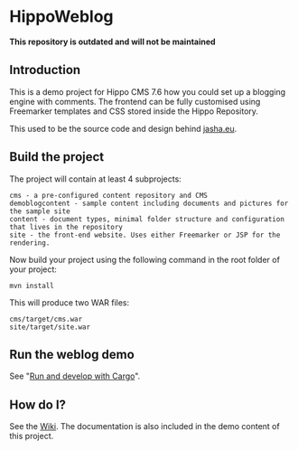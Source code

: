 # HippoWeblog

**This repository is outdated and will not be maintained**

## Introduction
This is a demo project for Hippo CMS 7.6 how you could set up a blogging engine with comments. The frontend can be fully customised using
Freemarker templates and CSS stored inside the Hippo Repository. 

This used to be the source code and design behind [jasha.eu](http://www.jasha.eu).

## Build the project

The project will contain at least 4 subprojects:

    cms - a pre-configured content repository and CMS
    demoblogcontent - sample content including documents and pictures for the sample site
    content - document types, minimal folder structure and configuration that lives in the repository
    site - the front-end website. Uses either Freemarker or JSP for the rendering.

Now build your project using the following command in the root folder of your project:

    mvn install

This will produce two WAR files:

    cms/target/cms.war
    site/target/site.war

## Run the weblog demo
See "[Run and develop with Cargo](https://wiki.onehippo.com/display/CMS7/Run+and+develop+with+Cargo)".

## How do I?
See the [Wiki](https://github.com/jashaj/HippoWeblog/wiki). The documentation is also included in the demo content of this project.
